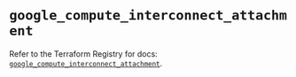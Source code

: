 # `google_compute_interconnect_attachment`

Refer to the Terraform Registry for docs: [`google_compute_interconnect_attachment`](https://registry.terraform.io/providers/hashicorp/google/5.26.0/docs/resources/compute_interconnect_attachment).
